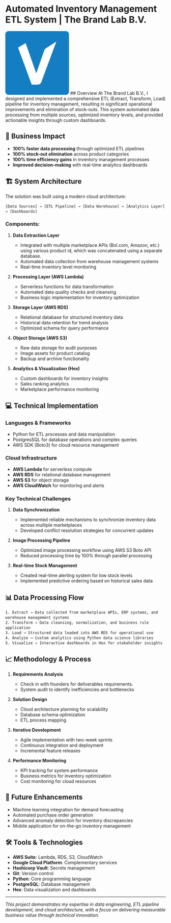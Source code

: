 # Automated Inventory Management ETL System | The Brand Lab B.V.

<img src="./Voomy V.png" alt="Voomy Logo" width = 200 />
## Overview
At The Brand Lab B.V., I designed and implemented a comprehensive ETL (Extract, Transform, Load) pipeline for inventory management, resulting in significant operational improvements and elimination of stock-outs. This system automated data processing from multiple sources, optimized inventory levels, and provided actionable insights through custom dashboards.

## 🚀 Business Impact

- **100% faster data processing** through optimized ETL pipelines
- **100% stock-out elimination** across product categories
- **100% time efficiency gains** in inventory management processes
- **Improved decision-making** with real-time analytics dashboards

## 🏗️ System Architecture

The solution was built using a modern cloud architecture:

```
[Data Sources] → [ETL Pipeline] → [Data Warehouse] → [Analytics Layer] → [Dashboards]
```

### Components:

1. **Data Extraction Layer**
   - Integrated with multiple marketplace APIs (Bol.com, Amazon, etc.) using various product id, which was concatenated using a separate database.
   - Automated data collection from warehouse management systems
   - Real-time inventory level monitoring

2. **Processing Layer (AWS Lambda)**
   - Serverless functions for data transformation
   - Automated data quality checks and cleansing
   - Business logic implementation for inventory optimization

3. **Storage Layer (AWS RDS)**
   - Relational database for structured inventory data
   - Historical data retention for trend analysis
   - Optimized schema for query performance

4. **Object Storage (AWS S3)**
   - Raw data storage for audit purposes
   - Image assets for product catalog
   - Backup and archive functionality

5. **Analytics & Visualization (Hex)**
   - Custom dashboards for inventory insights
   - Sales ranking analytics
   - Marketplace performance monitoring

## 💻 Technical Implementation

### Languages & Frameworks
- Python for ETL processes and data manipulation
- PostgresSQL for database operations and complex queries
- AWS SDK (Boto3) for cloud resource management

### Cloud Infrastructure
- **AWS Lambda** for serverless compute
- **AWS RDS** for relational database management
- **AWS S3** for object storage
- **AWS CloudWatch** for monitoring and alerts

### Key Technical Challenges

1. **Data Synchronization**
   - Implemented reliable mechanisms to synchronize inventory data across multiple marketplaces
   - Developed conflict resolution strategies for concurrent updates

2. **Image Processing Pipeline**
   - Optimized image processing workflow using AWS S3 Boto API
   - Reduced processing time by 100% through parallel processing

3. **Real-time Stock Management**
   - Created real-time alerting system for low stock levels
   - Implemented predictive ordering based on historical sales data

## 📊 Data Processing Flow

```
1. Extract → Data collected from marketplace APIs, ERP systems, and warehouse management systems
2. Transform → Data cleansing, normalization, and business rule application
3. Load → Structured data loaded into AWS RDS for operational use
4. Analyze → Custom analytics using Python data science libraries
5. Visualize → Interactive dashboards in Hex for stakeholder insights
```

## 📈 Methodology & Process

1. **Requirements Analysis**
   - Check in with founders for deliverables requirements.
   - System audit to identify inefficiencies and bottlenecks

2. **Solution Design**
   - Cloud architecture planning for scalability
   - Database schema optimization
   - ETL process mapping

3. **Iterative Development**
   - Agile implementation with two-week sprints
   - Continuous integration and deployment
   - Incremental feature releases

4. **Performance Monitoring**
   - KPI tracking for system performance
   - Business metrics for inventory optimization
   - Cost monitoring for cloud resources

## 🔮 Future Enhancements

- Machine learning integration for demand forecasting
- Automated purchase order generation
- Advanced anomaly detection for inventory discrepancies
- Mobile application for on-the-go inventory management

## 🛠️ Tools & Technologies

- **AWS Suite**: Lambda, RDS, S3, CloudWatch
- **Google Cloud Platform**: Complementary services
- **Hashicorp Vault**: Secrets management
- **Git**: Version control
- **Python**: Core programming language
- **PostgreSQL**: Database management
- **Hex**: Data visualization and dashboards

---

*This project demonstrates my expertise in data engineering, ETL pipeline development, and cloud architecture, with a focus on delivering measurable business value through technical innovation.*
